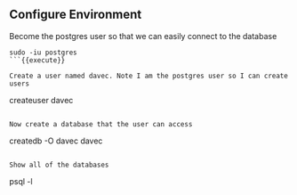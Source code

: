 ## Configure Environment 


Become the postgres user so that we can easily connect to the database
```
sudo -iu postgres
```{{execute}}

Create a user named davec. Note I am the postgres user so I can create
users

```
createuser davec
```{{execute}}

Now create a database that the user can access
```
createdb -O davec davec
```{{execute}}

Show all of the databases

```
psql -l
```{{execute}}